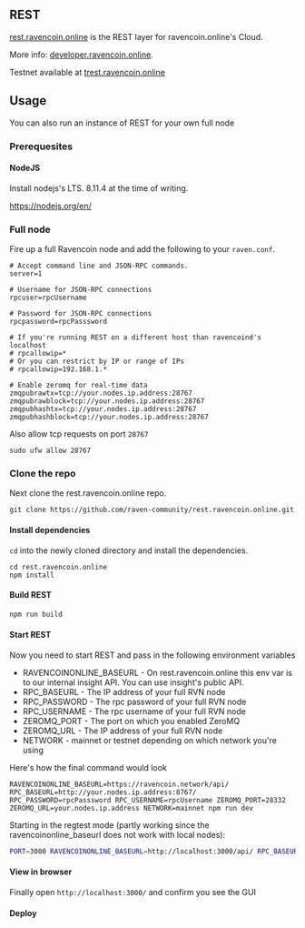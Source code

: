 ## REST

[rest.ravencoin.online](https://rest.ravencoin.online) is the REST layer for ravencoin.online's Cloud.

More info: [developer.ravencoin.online](https://developer.ravencoin.online).

Testnet available at [trest.ravencoin.online](https://trest.ravencoin.online)

## Usage
You can also run an instance of REST for your own full node

### Prerequesites

#### NodeJS

Install nodejs's LTS. 8.11.4 at the time of writing.

https://nodejs.org/en/

### Full node

Fire up a full Ravencoin node and add the following to your `raven.conf`.

```
# Accept command line and JSON-RPC commands.
server=1

# Username for JSON-RPC connections
rpcuser=rpcUsername

# Password for JSON-RPC connections
rpcpassword=rpcPasssword

# If you're running REST on a different host than ravencoind's localhost
# rpcallowip=*
# Or you can restrict by IP or range of IPs
# rpcallowip=192.168.1.*

# Enable zeromq for real-time data
zmqpubrawtx=tcp://your.nodes.ip.address:28767
zmqpubrawblock=tcp://your.nodes.ip.address:28767
zmqpubhashtx=tcp://your.nodes.ip.address:28767
zmqpubhashblock=tcp://your.nodes.ip.address:28767
```

Also allow tcp requests on port `28767`

```
sudo ufw allow 28767
```

### Clone the repo

Next clone the rest.ravencoin.online repo.

```
git clone https://github.com/raven-community/rest.ravencoin.online.git
```

#### Install dependencies

`cd` into the newly cloned directory and install the dependencies.

```
cd rest.ravencoin.online
npm install
```

#### Build REST
```bash
npm run build
```

#### Start REST

Now you need to start REST and pass in the following environment variables

- RAVENCOINONLINE_BASEURL - On rest.ravencoin.online this env var is to our internal insight API. You can use insight's public API.
- RPC_BASEURL - The IP address of your full RVN node
- RPC_PASSWORD - The rpc password of your full RVN node
- RPC_USERNAME - The rpc username of your full RVN node
- ZEROMQ_PORT - The port on which you enabled ZeroMQ
- ZEROMQ_URL - The IP address of your full RVN node
- NETWORK - mainnet or testnet depending on which network you're using

Here's how the final command would look

```
RAVENCOINONLINE_BASEURL=https://ravencoin.network/api/ RPC_BASEURL=http://your.nodes.ip.address:8767/ RPC_PASSWORD=rpcPasssword RPC_USERNAME=rpcUsername ZEROMQ_PORT=28332 ZEROMQ_URL=your.nodes.ip.address NETWORK=mainnet npm run dev
```


Starting in the regtest mode (partly working since the ravencoinonline_baseurl does not work with local nodes):
```bash
PORT=3000 RAVENCOINONLINE_BASEURL=http://localhost:3000/api/ RPC_BASEURL=http://localhost:18767/ RPC_PASSWORD=regtest RPC_USERNAME=regtest ZEROMQ_PORT=0 ZEROMQ_URL=0 NETWORK=local npm start
```


#### View in browser

Finally open `http://localhost:3000/` and confirm you see the GUI

#### Deploy
